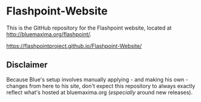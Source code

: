 # Flashpoint-Website
This is the GitHub repository for the Flashpoint website, located at http://bluemaxima.org/flashpoint/.

https://flashpointproject.github.io/Flashpoint-Website/

## Disclaimer
Because Blue's setup involves manually applying - and making his own - changes from here to his site, don't expect this repository to always exactly reflect what's hosted at bluemaxima.org (*especially* around new releases).
